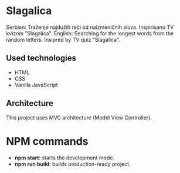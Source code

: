 # Slagalica

Serbian: Traženje najdužih reči od naizmeničnih slova. Inspirisano TV kvizom "Slagalica".
English: Searching for the longest words from the random letters. Insipred by TV quiz "Slagalica".

## Used technologies

- HTML
- CSS
- Vanilla JavaScript

## Architecture

This project uses MVC architecture (Model View Controller).

# NPM commands

- **npm start**: starts the development mode.
- **npm run build**: builds production-ready project.
